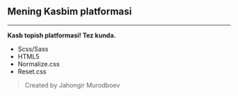 ## Mening Kasbim platformasi

---

**Kasb topish platformasi! Tez kunda.**

- Scss/Sass
- HTML5
- Normalize.css
- Reset.css

> Created by Jahongir Murodboev

